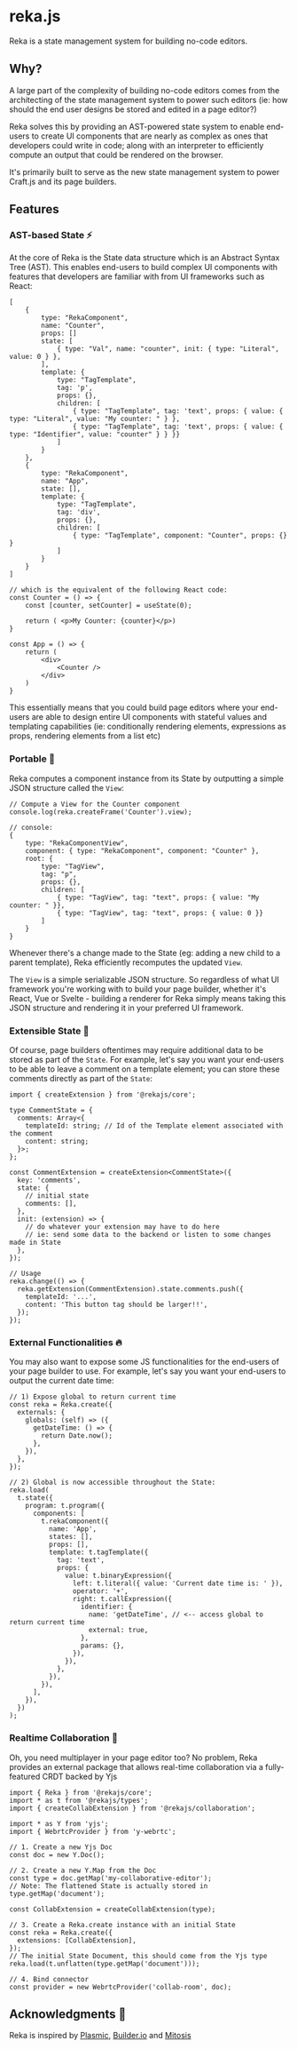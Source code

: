 # reka.js

Reka is a state management system for building no-code editors.

## Why?

A large part of the complexity of building no-code editors comes from the architecting of the state management system to power such editors (ie: how should the end user designs be stored and edited in a page editor?)

Reka solves this by providing an AST-powered state system to enable end-users to create UI components that are nearly as complex as ones that developers could write in code; along with an interpreter to efficiently compute an output that could be rendered on the browser.

It's primarily built to serve as the new state management system to power Craft.js and its page builders.

## Features

### AST-based State :zap:

At the core of Reka is the State data structure which is an Abstract Syntax Tree (AST). This enables end-users to build complex UI components with features that developers are familiar with from UI frameworks such as React:

```tsx
[
    {
        type: "RekaComponent",
        name: "Counter",
        props: []
        state: [
            { type: "Val", name: "counter", init: { type: "Literal", value: 0 } },
        ],
        template: {
            type: "TagTemplate",
            tag: 'p',
            props: {},
            children: [
                { type: "TagTemplate", tag: 'text', props: { value: { type: "Literal", value: "My counter: " } },
                { type: "TagTemplate", tag: 'text', props: { value: { type: "Identifier", value: "counter" } } }}
            ]
        }
    },
    {
        type: "RekaComponent",
        name: "App",
        state: [],
        template: {
            type: "TagTemplate",
            tag: 'div',
            props: {},
            children: [
                { type: "TagTemplate", component: "Counter", props: {} }
            ]
        }
    }
]

// which is the equivalent of the following React code:
const Counter = () => {
    const [counter, setCounter] = useState(0);

    return ( <p>My Counter: {counter}</p>)
}

const App = () => {
    return (
        <div>
            <Counter />
        </div>
    )
}
```

This essentially means that you could build page editors where your end-users are able to design entire UI components with stateful values and templating capabilities (ie: conditionally rendering elements, expressions as props, rendering elements from a list etc)

### Portable :car:

Reka computes a component instance from its State by outputting a simple JSON structure called the `View`:

```tsx
// Compute a View for the Counter component
console.log(reka.createFrame('Counter').view);

// console:
{
    type: "RekaComponentView",
    component: { type: "RekaComponent", component: "Counter" },
    root: {
        type: "TagView",
        tag: "p",
        props: {},
        children: [
            { type: "TagView", tag: "text", props: { value: "My counter: " }},
            { type: "TagView", tag: "text", props: { value: 0 }}
        ]
    }
}
```

Whenever there's a change made to the State (eg: adding a new child to a parent template), Reka efficiently recomputes the updated `View`.

The `View` is a simple serializable JSON structure. So regardless of what UI framework you're working with to build your page builder, whether it's React, Vue or Svelte - building a renderer for Reka simply means taking this JSON structure and rendering it in your preferred UI framework.

### Extensible State :hammer:

Of course, page builders oftentimes may require additional data to be stored as part of the `State`. For example, let's say you want your end-users to be able to leave a comment on a template element; you can store these comments directly as part of the `State`:

```tsx
import { createExtension } from '@rekajs/core';

type CommentState = {
  comments: Array<{
    templateId: string; // Id of the Template element associated with the comment
    content: string;
  }>;
};

const CommentExtension = createExtension<CommentState>({
  key: 'comments',
  state: {
    // initial state
    comments: [],
  },
  init: (extension) => {
    // do whatever your extension may have to do here
    // ie: send some data to the backend or listen to some changes made in State
  },
});

// Usage
reka.change(() => {
  reka.getExtension(CommentExtension).state.comments.push({
    templateId: '...',
    content: 'This button tag should be larger!!',
  });
});
```

### External Functionalities :fire:

You may also want to expose some JS functionalities for the end-users of your page builder to use. For example, let's say you want your end-users to output the current date time:

```tsx
// 1) Expose global to return current time
const reka = Reka.create({
  externals: {
    globals: (self) => ({
      getDateTime: () => {
        return Date.now();
      },
    }),
  },
});

// 2) Global is now accessible throughout the State:
reka.load(
  t.state({
    program: t.program({
      components: [
        t.rekaComponent({
          name: 'App',
          states: [],
          props: [],
          template: t.tagTemplate({
            tag: 'text',
            props: {
              value: t.binaryExpression({
                left: t.literal({ value: 'Current date time is: ' }),
                operator: '+',
                right: t.callExpression({
                  identifier: {
                    name: 'getDateTime', // <-- access global to return current time
                    external: true,
                  },
                  params: {},
                }),
              }),
            },
          }),
        }),
      ],
    }),
  })
);
```

### Realtime Collaboration :tada:

Oh, you need multiplayer in your page editor too? No problem, Reka provides an external package that allows real-time collaboration via a fully-featured CRDT backed by Yjs

```tsx
import { Reka } from '@rekajs/core';
import * as t from '@rekajs/types';
import { createCollabExtension } from '@rekajs/collaboration';

import * as Y from 'yjs';
import { WebrtcProvider } from 'y-webrtc';

// 1. Create a new Yjs Doc
const doc = new Y.Doc();

// 2. Create a new Y.Map from the Doc
const type = doc.getMap('my-collaborative-editor');
// Note: The flattened State is actually stored in type.getMap('document');

const CollabExtension = createCollabExtension(type);

// 3. Create a Reka.create instance with an initial State
const reka = Reka.create({
  extensions: [CollabExtension],
});
// The initial State Document, this should come from the Yjs type
reka.load(t.unflatten(type.getMap('document')));

// 4. Bind connector
const provider = new WebrtcProvider('collab-room', doc);
```

## Acknowledgments :raised_hands:

Reka is inspired by [Plasmic](https://www.plasmic.app/), [Builder.io](https://builder.io) and [Mitosis](https://github.com/BuilderIO/mitosis)
